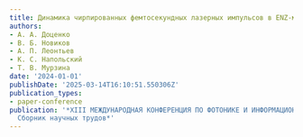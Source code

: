 ```yaml
---
title: Динамика чирпированных фемтосекундных лазерных импульсов в ENZ-метаматериалах
authors:
- А. А. Доценко
- В. Б. Новиков
- А. П. Леонтьев
- К. С. Напольский
- Т. В. Мурзина
date: '2024-01-01'
publishDate: '2025-03-14T16:10:51.550306Z'
publication_types:
- paper-conference
publication: '*XIII МЕЖДУНАРОДНАЯ КОНФЕРЕНЦИЯ ПО ФОТОНИКЕ И ИНФОРМАЦИОННОЙ ОПТИКЕ:
  Сборник научных трудов*'
---
```

